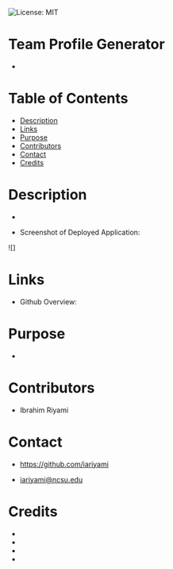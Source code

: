 ![License: MIT](https://img.shields.io/badge/License-MIT-yellow.svg)

# Team Profile Generator
* 

# Table of Contents

* [Description](#description)
* [Links](#links)
* [Purpose](#purpose)
* [Contributors](#contributors)
* [Contact](#contact)
* [Credits](#credits)

# **Description**
* 

* Screenshot of Deployed Application:

![]

# **Links**
* Github Overview: 

# **Purpose**
* 

# **Contributors**
* Ibrahim Riyami

# **Contact**
* https://github.com/iariyami

* iariyami@ncsu.edu

# **Credits**
* 

* 

* 

* 